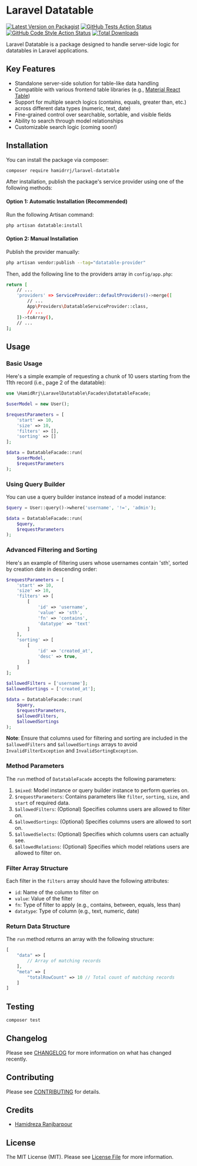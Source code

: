 # Laravel Datatable

[![Latest Version on Packagist](https://img.shields.io/packagist/v/hamidrezarj/laravel-datatable.svg?style=flat-square)](https://packagist.org/packages/hamidrezarj/laravel-datatable)
[![GitHub Tests Action Status](https://img.shields.io/github/actions/workflow/status/hamidrezarj/laravel-datatable/run-tests.yml?branch=main&label=tests&style=flat-square)](https://github.com/hamidrezarj/laravel-datatable/actions?query=workflow%3Arun-tests+branch%3Amain)
[![GitHub Code Style Action Status](https://img.shields.io/github/actions/workflow/status/hamidrezarj/laravel-datatable/fix-php-code-style-issues.yml?branch=main&label=code%20style&style=flat-square)](https://github.com/hamidrezarj/laravel-datatable/actions?query=workflow%3A"Fix+PHP+code+style+issues"+branch%3Amain)
[![Total Downloads](https://img.shields.io/packagist/dt/hamidrezarj/laravel-datatable.svg?style=flat-square)](https://packagist.org/packages/hamidrezarj/laravel-datatable)

Laravel Datatable is a package designed to handle server-side logic for datatables in Laravel applications. <br>

## Key Features

- Standalone server-side solution for table-like data handling
- Compatible with various frontend table libraries (e.g., [Material React Table](https://www.material-react-table.com/))
- Support for multiple search logics (contains, equals, greater than, etc.) across different data types (numeric, text, date)
- Fine-grained control over searchable, sortable, and visible fields
- Ability to search through model relationships
- Customizable search logic (coming soon!)

## Installation

You can install the package via composer:

```bash
composer require hamidrrj/laravel-datatable
```

After installation, publish the package's service provider using one of the following methods:

####  Option 1: Automatic Installation (Recommended)
Run the following Artisan command:

```bash
php artisan datatable:install
```

#### Option 2: Manual Installation
Publish the provider manually:

```bash
php artisan vendor:publish --tag="datatable-provider"
```

Then, add the following line to the providers array in `config/app.php`:

```bash
return [
    // ...
    'providers' => ServiceProvider::defaultProviders()->merge([
        // ...
        App\Providers\DatatableServiceProvider::class,
        // ...
    ])->toArray(),
    // ...
];
```

## Usage

### Basic Usage

Here's a simple example of requesting a chunk of 10 users starting from the 11th record (i.e., page 2 of the datatable):

```php
use \HamidRrj\LaravelDatatable\Facades\DatatableFacade;

$userModel = new User();

$requestParameters = [
    'start' => 10,
    'size' => 10,
    'filters' => [],
    'sorting' => []
];

$data = DatatableFacade::run(
    $userModel,
    $requestParameters
);
```

### Using Query Builder
You can use a query builder instance instead of a model instance:
```php
$query = User::query()->where('username', '!=', 'admin');

$data = DatatableFacade::run(
    $query,
    $requestParameters
);
```

### Advanced Filtering and Sorting
Here's an example of filtering users whose usernames contain 'sth', sorted by creation date in descending order:
```php
$requestParameters = [
    'start' => 10,
    'size' => 10,
    'filters' => [
        [
            'id' => 'username',
            'value' => 'sth',
            'fn' => 'contains',
            'datatype' => 'text'
        ]
    ],
    'sorting' => [
        [
            'id' => 'created_at',
            'desc' => true,
        ]
    ]
];

$allowedFilters = ['username'];
$allowedSortings = ['created_at'];

$data = DatatableFacade::run(
    $query,
    $requestParameters,
    $allowedFilters,
    $allowedSortings
);
```
**Note**: Ensure that columns used for filtering and sorting are included in the `$allowedFilters` and `$allowedSortings` arrays to avoid `InvalidFilterException` and `InvalidSortingException`.

### Method Parameters
The `run` method of `DatatableFacade` accepts the following parameters:

1. `$mixed`: Model instance or query builder instance to perform queries on.
2. `$requestParameters`: Contains parameters like `filter`, `sorting`, `size`, and `start` of required data.
3. `$allowedFilters`: (Optional) Specifies columns users are allowed to filter on.
4. `$allowedSortings`: (Optional) Specifies columns users are allowed to sort on.
5. `$allowedSelects`: (Optional) Specifies which columns users can actually see.
6. `$allowedRelations`: (Optional) Specifies which model relations users are allowed to filter on.

### Filter Array Structure
Each filter in the `filters` array should have the following attributes:
- `id`: Name of the column to filter on
- `value`: Value of the filter
- `fn`: Type of filter to apply (e.g., contains, between, equals, less than)
- `datatype`: Type of column (e.g., text, numeric, date)

### Return Data Structure
The `run` method returns an array with the following structure:
```php
[
    "data" => [
        // Array of matching records
    ],
    "meta" => [
        "totalRowCount" => 10 // Total count of matching records
    ]
]
```


## Testing

```bash
composer test
```

## Changelog
Please see [CHANGELOG](CHANGELOG.md) for more information on what has changed recently.

## Contributing
Please see [CONTRIBUTING](CONTRIBUTING.md) for details.

## Credits
- [Hamidreza Ranjbarpour](https://github.com/hamidrezarj)

## License
The MIT License (MIT). Please see [License File](LICENSE.md) for more information.
